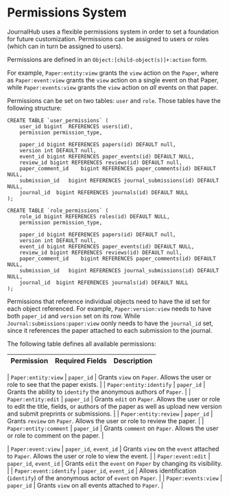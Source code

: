 # Permissions System

JournalHub uses a flexible permissions system in order to set a foundation for
future customization. Permissions can be assigned to users or roles (which can
in turn be assigned to users).

Permissions are defined in an `Object:[child-object(s)]+:action` form.

For example, `Paper:entity:view` grants the `view` action on the `Paper`, where
as `Paper:event:view` grants the `view` action on a single event on that Paper,
while `Paper:events:view` grants the `view` action on _all_ events on that
paper.

Permissions can be set on two tables: `user` and `role`.  Those tables have the
following structure:

```
CREATE TABLE `user_permissions` (
    user_id bigint  REFERENCES users(id),
    permission permission_type,

    paper_id bigint REFERENCES papers(id) DEFAULT null,
    version int DEFAULT null,
    event_id bigint REFERENCES paper_events(id) DEFAULT NULL,
    review_id bigint REFERENCES reviews(id) DEFAULT null,
    paper_comment_id    bigint REFERENCES paper_comments(id) DEFAULT NULL,
    submission_id   bigint REFERENCES journal_submissions(id) DEFAULT NULL,
    journal_id  bigint REFERENCES journals(id) DEFAULT NULL
);

CREATE TABLE `role_permissions` (
    role_id bigint REFERENCES roles(id) DEFAULT NULL,
    permission permission_type,

    paper_id bigint REFERENCES papers(id) DEFAULT null,
    version int DEFAULT null,
    event_id bigint REFERENCES paper_events(id) DEFAULT NULL,
    review_id bigint REFERENCES reviews(id) DEFAULT null,
    paper_comment_id    bigint REFERENCES paper_comments(id) DEFAULT NULL,
    submission_id   bigint REFERENCES journal_submissions(id) DEFAULT NULL,
    journal_id  bigint REFERENCES journals(id) DEFAULT NULL
);
```

Permissions that reference individual objects need to have the id set for each
object referenced.  For example, `Paper:version:view` needs to have both
`paper_id` and `version` set on its row.  While
`Journal:submissions:paper:view` oonly needs to have the `journal_id` set,
since it references the paper attached to each submission to the journal.

The following table defines all available permissions:

| Permission                        | Required Fields                   | Description                   |
|-----------------------------------|-----------------------------------|-------------------------------|

| `Paper:entity:view`               | `paper_id`                        | Grants `view` on `Paper`. Allows the user or role to see that the paper exists.  |
| `Paper:entity:identify`           | `paper_id`                        | Grants the ability to `identify` the anonymous authors of `Paper`. |
| `Paper:entity:edit`               | `paper_id`                        | Grants `edit` on `Paper`. Allows the user or role to edit the title, fields, or authors of the paper as well as upload new version and submit preprints or submissions.    |
| `Paper:entity:review`             | `paper_id`                        | Grants `review` on `Paper`. Allows the user or role to review the paper. |
| `Paper:entity:comment`            | `paper_id`                        | Grants `comment` on `Paper`. Allows the user or role to comment on the paper. |

| `Paper:event:view`                | `paper_id`, `event_id`            | Grants `view` on the `event` attached to `Paper`. Allows the user or role to view the event. |
| `Paper:event:edit`                | `paper_id`, `event_id`            | Grants `edit` the `event` on `Paper` by changing its visibility. |
| `Paper:event:identify`            | `paper_id`, `event_id`            | Allows identification (`identify`) of the anonymous actor of `event` on `Paper`. |
| `Paper:events:view`               | `paper_id`                        | Grants `view` on all events attached to `Paper`. |


